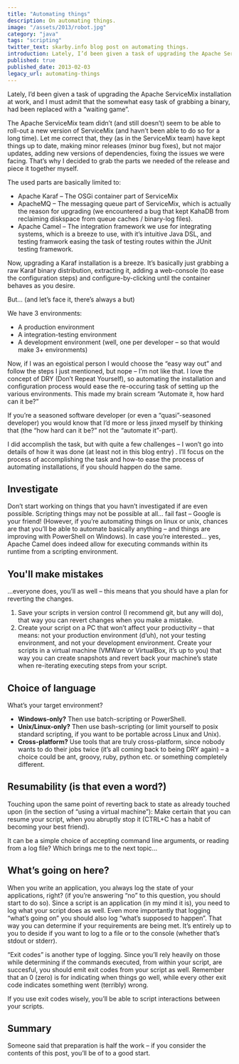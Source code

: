 ```yaml
---
title: "Automating things"
description: On automating things.
image: "/assets/2013/robot.jpg"
category: "java"
tags: "scripting"
twitter_text: skarby.info blog post on automating things.
introduction: Lately, I’d been given a task of upgrading the Apache ServiceMix installation at work, and I must admit that the somewhat easy task of grabbing a binary, had been replaced with a “waiting game”.
published: true
published_date: 2013-02-03
legacy_url: automating-things
---
```


Lately, I’d been given a task of upgrading the Apache ServiceMix installation at work, and I must admit that the somewhat easy task of grabbing a binary, had been replaced with a “waiting game”.

The Apache ServiceMix team didn’t (and still doesn’t) seem to be able to roll-out a new version of ServiceMix (and havn’t been able to do so for a long time). Let me correct that, they (as in the ServiceMix team) have kept things up to date, making minor releases (minor bug fixes), but not major updates, adding new versions of dependencies, fixing the issues we were facing. That’s why I decided to grab the parts we needed of the release and piece it together myself.

The used parts are basically limited to:

- Apache Karaf – The OSGi container part of ServiceMix
- ApacheMQ – The messaging queue part of ServiceMix, which is actually the reason for upgrading (we encountered a bug that kept KahaDB from reclaiming diskspace from queue caches / binary-log files).
- Apache Camel – The integration framework we use for integrating systems, which is a breeze to use, with it’s intuitive Java DSL, and testing framwork easing the task of testing routes within the JUnit testing framework.

Now, upgrading a Karaf installation is a breeze. It’s basically just grabbing a raw Karaf binary distribution, extracting it, adding a web-console (to ease the configuration steps) and configure-by-clicking until the container behaves as you desire.

But… (and let’s face it, there’s always a but)

We have 3 environments:

- A production environment
- A integration-testing environment
- A development environment (well, one per developer – so that would make 3+ environments)

Now, if I was an egoistical person I would choose the “easy way out” and follow the steps I just mentioned, but nope – I’m not like that. I love the concept of DRY (Don’t Repeat Yourself), so automating the installation and configuration process would ease the re-occuring task of setting up the various environments. This made my brain scream “Automate it, how hard can it be?”

If you’re a seasoned software developer (or even a “quasi”-seasoned developer) you would know that I’d more or less jinxed myself by thinking that (the “how hard can it be?” not the “automate it”-part).

I did accomplish the task, but with quite a few challenges – I won’t go into details of how it was done (at least not in this blog entry) . I’ll focus on the process of accomplishing the task and how-to ease the process of automating installations, if you should happen do the same.

## Investigate

Don’t start working on things that you havn’t investigated if are even possible. Scripting things may not be possible at all… fail fast – Google is your friend! (However, if you’re automating things on linux or unix, chances are that you’ll be able to automate basically anything – and things are improving with PowerShell on Windows). In case you’re interested… yes, Apache Camel does indeed allow for executing commands within its runtime from a scripting environment.

## You'll make mistakes

…everyone does, you’ll as well – this means that you should have a plan for reverting the changes.

1. Save your scripts in version control (I recommend git, but any will do), that way you can revert changes when you make a mistake.
2. Create your script on a PC that won’t affect your productivity – that means: not your production environment (d’uh), not your testing environment, and not your development environment. Create your scripts in a virtual machine (VMWare or VirtualBox, it’s up to you) that way you can create snapshots and revert back your machine’s state when re-iterating executing steps from your script.

## Choice of language

What’s your target environment?

- **Windows-only?** Then use batch-scripting or PowerShell.
- **Unix/Linux-only?** Then use bash-scripting (or limit yourself to posix standard scripting, if you want to be portable across Linux and Unix).
- **Cross-platform?** Use tools that are truly cross-platform, since nobody wants to do their jobs twice (it’s all coming back to being DRY again) – a choice could be ant, groovy, ruby, python etc. or something completely different.

## Resumability (is that even a word?)

Touching upon the same point of reverting back to state as already touched upon (in the section of “using a virtual machine”): Make certain that you can resume your script, when you abruptly stop it (CTRL+C has a habit of becoming your best friend).

It can be a simple choice of accepting command line arguments, or reading from a log file? Which brings me to the next topic…

## What’s going on here?

When you write an application, you always log the state of your applications, right? (if you’re answering “no” to this question, you should start to do so). Since a script is an application (in my mind it is), you need to log what your script does as well. Even more importantly that logging “what’s going on” you should also log “what’s supposed to happen”. That way you can determine if your requirements are being met. It’s entirely up to you to deside if you want to log to a file or to the console (whether that’s stdout or stderr).

“Exit codes” is another type of logging. Since you’ll rely heavily on those while determining if the commands executed, from within your script, are succesful, you should emit exit codes from your script as well. Remember that an 0 (zero) is for indicating when things go well, while every other exit code indicates something went (terribly) wrong.

If you use exit codes wisely, you’ll be able to script interactions between your scripts.

## Summary

Someone said that preparation is half the work – if you consider the contents of this post, you’ll be of to a good start.
